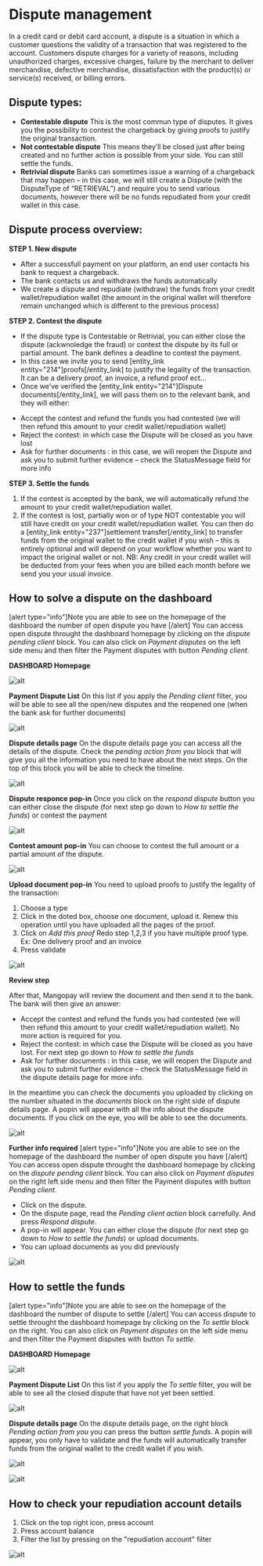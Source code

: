 # Dispute management
In a credit card or debit card account, a dispute is a situation in which a customer questions the validity of a transaction that was registered to the account. Customers dispute charges for a variety of reasons, including unauthorized charges, excessive charges, failure by the merchant to deliver merchandise, defective merchandise, dissatisfaction with the product(s) or service(s) received, or billing errors. 

## Dispute types:
* **Contestable dispute** This is the most commun type of disputes. It gives you the possibility to contest the chargeback by giving proofs to justify the original transaction. 
* **Not contestable dispute** This means they’ll be closed just after being created and no further action is possible from your side. You can still settle the funds.
* **Retrivial dispute** Banks can sometimes issue a warning of a chargeback that may happen – in this case, we will still create a Dispute (with the DisputeType of “RETRIEVAL”) and require you to send various documents, however there will be no funds repudiated from your credit wallet in this case.


## Dispute process overview:
**STEP 1. New dispute**
* After a successfull payment on your platform, an end user contacts his bank to request a chargeback. 
* The bank contacts us and withdraws the funds automatically
* We create a dispute and repudiate (withdraw) the funds from your credit wallet/repudiation wallet (the amount in the original wallet will therefore remain unchanged which is different to the previous process)

**STEP 2. Contest the dispute**
* If the dispute type is Contestable or Retrivial, you can either close the dispute (ackwnoledge the fraud) or contest the dispute by its full or partial amount. The bank defines a deadline to  contest the payment. 
* In this case we invite you to send [entity_link entity="214"]proofs[/entity_link] to justify the legality of the transaction. It can be a delivery proof, an invoice, a refund proof ect...
* Once we’ve verified the [entity_link entity="214"]Dispute documents[/entity_link], we will pass them on to the relevant bank, and they will either:
-  Accept the contest and refund the funds you had contested (we will then refund this amount to your credit wallet/repudiation wallet)
-  Reject the contest:  in which case the Dispute will be closed as you have lost
-  Ask for further documents :  in this case, we will reopen the Dispute and ask you to submit further evidence – check the StatusMessage field for more info

**STEP 3. Settle the funds**
1.  If the contest is accepted by the bank, we will automatically refund the amount to your credit wallet/repudiation wallet.  
2. If the contest is lost, partially won or of type NOT contestable you will still have credit on your credit wallet/repudiation wallet. You can then do a [entity_link entity="237"]settlement transfer[/entity_link] to transfer funds from the original wallet to the credit wallet if you wish – this is entirely optional and will depend on your workflow whether you want to impact the original wallet or not. 
NB: Any credit in your credit wallet will be deducted from your fees when you are billed each month before we send you your usual invoice.

## How to solve a dispute on the dashboard
[alert type="info"]Note you are able to see on the homepage of the dashboard the number of open dispute you have  [/alert]
You can access open dispute throught the dashboard homepage by clicking on the *dispute pending client* block. You can also click on *Payment disputes* on the  left side menu and then filter the Payment disputes with button *Pending client*.

**DASHBOARD Homepage**

![alt](/uploads/medias/Homedispute.png)


**Payment Dispute List**
On this list if you apply the *Pending client* filter, you will be able to see all the open/new disputes and the reopened one (when the bank ask for further documents)

![alt](/uploads/medias/Pendingdispute.png)


**Dispute details page**
On the dispute details page you can access all the details of the dispute.  Check the *pending action from you* block that will give you all the information you need to have about the next steps. On the top of this block you will be able to check the timeline.

![alt](/uploads/medias/Disputedetails.png)


**Dispute  responce pop-in**
Once you click on the *respond dispute* button you can either close the dispute (for next step go down to *How to settle the funds*) or contest the payment

![alt](/uploads/medias/Contestpopin.png)


**Contest amount pop-in**
You can choose to contest the full amount or a partial amount of the dispute.

![alt](/uploads/medias/Disputeamount.png)


**Upload document pop-in**
You need to upload proofs to justify the legality of the transaction:
1. Choose a type
2. Click in the doted box, choose one document, upload it. Renew this operation until you have uploaded all the pages of the proof.
3. Click on *Add this proof* 
Redo step 1,2,3 if you have multiple proof type. Ex: One delivery proof and an invoice
4. Press validate

![alt](/uploads/medias/Disputedocupload.png)

**Review step**

After that, Mangopay will review the document and then send it to the bank. The bank will then give an answer:
-  Accept the contest and refund the funds you had contested (we will then refund this amount to your credit wallet/repudiation wallet). No more action is required for you. 
-  Reject the contest:  in which case the Dispute will be closed as you have lost. For next step go down to *How to settle the funds*
-  Ask for further documents :  in this case, we will reopen the Dispute and ask you to submit further evidence – check the StatusMessage field in the dispute details page for more info.

In the meantime you can check the documents you uploaded by clicking on the number situated in the *documents* block on the right side of dispute details page. A popin will appear with all the info about the dispute documents. If you click on the eye, you will be able to see the documents.

![alt](/uploads/medias/Documentslist.png)

**Further info required**
[alert type="info"]Note you are able to see on the homepage of the dashboard the number of open dispute you have  [/alert]
You can access open dispute throught the dashboard homepage by clicking on the *dispute pending client* block. You can also click on *Payment disputes* on the right left side menu and then filter the Payment disputes with button *Pending client*.

* Click on the dispute. 
* On the dispute page, read the *Pending client action* block carrefully. And press *Respond dispute*. 
* A pop-in will appear. You can either close the dispute (for next step go down to *How to settle the funds*) or upload documents.
* You can upload documents as you did previously

![alt](/uploads/medias/Uploaddocu2.png)

## How to settle the funds
[alert type="info"]Note you are able to see on the homepage of the dashboard the number of dispute to settle  [/alert]
You can access  dispute to settle throught the dashboard homepage by clicking on the *To settle* block on the right. You can also click on *Payment disputes* on the  left side menu and then filter the Payment disputes with button *To settle*.


**DASHBOARD Homepage**

![alt](/uploads/medias/Homedispute.png)

**Payment Dispute List**
On this list if you apply the *To settle* filter, you will be able to see all the closed dispute that have not yet been settled.

![alt](/uploads/medias/Pendingdispute.png)

**Dispute details page**
On the dispute details page, on the right block *Pending action from you* you can press the button *settle funds*.
A popin will appear, you only have to validate and the funds will automatically transfer funds from the original wallet to the credit wallet if you wish.

![alt](/uploads/dispute_to_settle.png)

![alt](/uploads/medias/Settle.png)

## How to check your repudiation account details

1. Click on the top right icon, press account
2. Press account balance
3. Filter the list by pressing on the "repudiation account" filter

![alt](/uploads/repudiation_account.png)